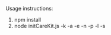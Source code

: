 Usage instructions:

1) npm install
2) node initCareKit.js -k <Master-Api-Key> -a <App-Id> -e <Admin-Email> -n <Admin-Name> -p <Password> -l <Path-to-Snippet> -s <Name-of-Snippet-on-CloudMine>
